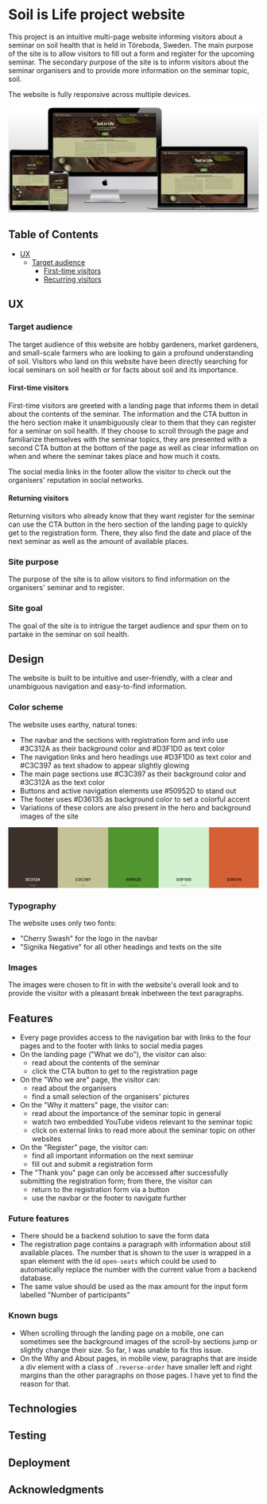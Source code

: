 # Soil is Life project website

This project is an intuitive multi-page website informing visitors about a seminar on soil health that is held in Töreboda, Sweden. The main purpose of the site is to allow visitors to fill out a form and register for the upcoming seminar. The secondary purpose of the site is to inform visitors about the seminar organisers and to provide more information on the seminar topic, soil.

The website is fully responsive across multiple devices.

![Website view on different devices](assets/readme-files/mockup-responsive.png)

## Table of Contents
- [UX](#ux "UX")
    - [Target audience](#target-audience "Target audience")
        - [First-time visitors](#first-time-visitors "First-time visitors")
        - [Recurring visitors](#recurring-visitors "Recurring visitors")

## UX

### Target audience

The target audience of this website are hobby gardeners, market gardeners, and small-scale farmers who are looking to gain a profound understanding of soil. Visitors who land on this website have been directly searching for local seminars on soil health or for facts about soil and its importance.

#### First-time visitors

First-time visitors are greeted with a landing page that informs them in detail about the contents of the seminar. The information and the CTA button in the hero section make it unambiguously clear to them that they can register for a seminar on soil health. If they choose to scroll through the page and familiarize themselves with the seminar topics, they are presented with a second CTA button at the bottom of the page as well as clear information on when and where the seminar takes place and how much it costs.

The social media links in the footer allow the visitor to check out the organisers' reputation in social networks. 

#### Returning visitors

Returning visitors who already know that they want register for the seminar can use the CTA button in the hero section of the landing page to quickly get to the registration form. There, they also find the date and place of the next seminar as well as the amount of available places.

### Site purpose

The purpose of the site is to allow visitors to find information on the organisers' seminar and to register.

### Site goal

The goal of the site is to intrigue the target audience and spur them on to partake in the seminar on soil health. 

## Design

The website is built to be intuitive and user-friendly, with a clear and unambiguous navigation and easy-to-find information.

### Color scheme

The website uses earthy, natural tones:
- The navbar and the sections with registration form and info use #3C312A as their background color and #D3F1D0 as text color
- The navigation links and hero headings use #D3F1D0 as text color and #C3C397 as text shadow to appear slightly glowing
- The main page sections use #C3C397 as their background color and #3C312A as the text color
- Buttons and active navigation elements use #50952D to stand out
- The footer uses #D36135 as background color to set a colorful accent
- Variations of these colors are also present in the hero and background images of the site

![Website palette containing 5 colors](assets/readme-files/palette.png)


### Typography

The website uses only two fonts:
- "Cherry Swash" for the logo in the  navbar
- "Signika Negative" for all other headings and texts on the site

### Images

The images were chosen to fit in with the website's overall look and to provide the visitor with a pleasant break inbetween the text paragraphs.

## Features

- Every page provides access to the navigation bar with links to the four pages and to the footer with links to social media pages
- On the landing page ("What we do"), the visitor can also:
    - read about the contents of the seminar
    - click the CTA button to get to the registration page
- On the "Who we are" page, the visitor can:
    - read about the organisers
    - find a small selection of the organisers' pictures
- On the "Why it matters" page, the visitor can:
    - read about the importance of the seminar topic in general
    - watch two embedded YouTube videos relevant to the seminar topic
    - click on external links to read more about the seminar topic on other websites 
- On the "Register" page, the visitor can:
    - find all important information on the next seminar
    - fill out and submit a registration form
- The "Thank you" page can only be accessed after successfully submitting the registration form; from there, the visitor can
    - return to the registration form via a button
    - use the navbar or the footer to navigate further

### Future features

- There should be a backend solution to save the form data
- The registration page contains a paragraph with information about still available places. The number that is shown to the user is wrapped in a span element with the id `open-seats` which could be used to automatically replace the number with the current value from a backend database.
- The same value should be used as the max amount for the input form labelled "Number of participants"

### Known bugs

- When scrolling through the landing page on a mobile, one can sometimes see the background images of the scroll-by sections jump or slightly change their size. So far, I was unable to fix this issue. 
- On the Why and About pages, in mobile view, paragraphs that are inside a div element with a class of `.reverse-order` have smaller left and right margins than the other paragraphs on those pages. I have yet to find the reason for that.

## Technologies

## Testing

## Deployment

## Acknowledgments




